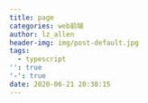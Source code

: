 ```yaml
---
title: page
categories: web前端
author: lz_allen
header-img: img/post-default.jpg
tags:
  - typescript
'': true
'-': true
date: 2020-06-21 20:38:15
---
```

